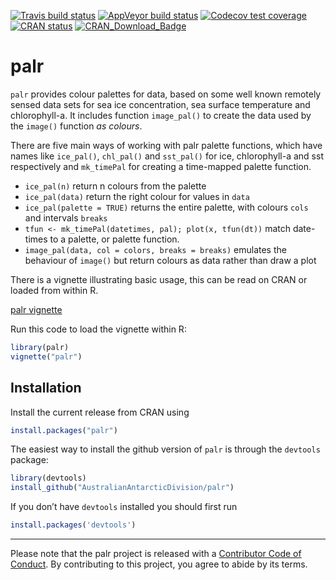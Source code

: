 
<!-- README.md is generated from README.Rmd. Please edit that file -->

<!-- badges: start -->

[![Travis build
status](https://travis-ci.org/AustralianAntarcticDivision/palr.svg?branch=master)](https://travis-ci.org/AustralianAntarcticDivision/palr)
[![AppVeyor build
status](https://ci.appveyor.com/api/projects/status/github/AustralianAntarcticDivision/palr?branch=master&svg=true)](https://ci.appveyor.com/project/AustralianAntarcticDivision/palr)
[![Codecov test
coverage](https://codecov.io/gh/AustralianAntarcticDivision/palr/branch/master/graph/badge.svg)](https://codecov.io/gh/AustralianAntarcticDivision/palr?branch=master)
[![CRAN
status](https://www.r-pkg.org/badges/version/palr)](https://CRAN.R-project.org/package=palr)
[![CRAN\_Download\_Badge](http://cranlogs.r-pkg.org/badges/silicate)](https://cran.r-project.org/package=silicate)
<!-- badges: end -->

# palr

`palr` provides colour palettes for data, based on some well known
remotely sensed data sets for sea ice concentration, sea surface
temperature and chlorophyll-a. It includes function `image_pal()` to
create the data used by the `image()` function *as colours*.

There are five main ways of working with palr palette functions, which
have names like `ice_pal()`, `chl_pal()` and `sst_pal()` for ice,
chlorophyll-a and sst respectively and `mk_timePal` for creating a
time-mapped palette function.

  - `ice_pal(n)` return n colours from the palette
  - `ice_pal(data)` return the right colour for values in `data`
  - `ice_pal(palette = TRUE)` returns the entire palette, with colours
    `cols` and intervals `breaks`
  - `tfun <- mk_timePal(datetimes, pal); plot(x, tfun(dt))` match
    date-times to a palette, or palette function.
  - `image_pal(data, col = colors, breaks = breaks)` emulates the
    behaviour of `image()` but return colours as data rather than draw a
    plot

There is a vignette illustrating basic usage, this can be read on CRAN
or loaded from within R.

[palr
vignette](https://cran.r-project.org/web/packages/palr/vignettes/palr.html)

Run this code to load the vignette within R:

``` r
library(palr)
vignette("palr")
```

## Installation

Install the current release from CRAN using

``` r
install.packages("palr")
```

The easiest way to install the github version of `palr` is through the
`devtools` package:

``` r
library(devtools)
install_github("AustralianAntarcticDivision/palr")
```

If you don’t have `devtools` installed you should first run

``` r
install.packages('devtools')
```

-----

Please note that the palr project is released with a [Contributor Code
of
Conduct](https://contributor-covenant.org/version/1/0/0/CODE_OF_CONDUCT.html).
By contributing to this project, you agree to abide by its terms.
